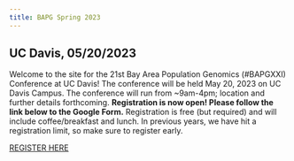 ```yaml
---
title: BAPG Spring 2023
---
```


## UC Davis, 05/20/2023

Welcome to the site for the 21st Bay Area Population Genomics (#BAPGXXI) Conference at UC Davis! The conference will be held May 20, 2023 on UC Davis Campus. The conference will run from ~9am-4pm; location and further details forthcoming. **Registration is now open! Please follow the link below to the Google Form.** Registration is free (but required) and will include coffee/breakfast and lunch. In previous years, we have hit a registration limit, so make sure to register early.

[REGISTER HERE](https://docs.google.com/forms/d/1LVScDN76vEnrHq9fsC_pC-Vc4c0NAKIEhkmHdIzQZHQ/viewform?edit_requested=true)